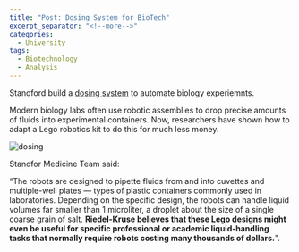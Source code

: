 ```yaml
---
title: "Post: Dosing System for BioTech"
excerpt_separator: "<!--more-->"
categories:
  - University
tags:
  - Biotechnology
  - Analysis
---
```


Standford build a [dosing system](https://spectrum.ieee.org/geek-life/hands-on/build-a-sophisticated-microscope-using-lego-3d-printing-arduinos-and-a-raspberry-pi) to automate biology experiemnts.

Modern biology labs often use robotic assemblies to drop precise amounts of fluids into experimental containers. Now, researchers have shown how to adapt a Lego robotics kit to do this for much less money.

![dosing](https://www.medgadget.com/wp-content/uploads/2017/03/lego-robot.jpg)

Standfor Medicine Team said:

“The robots are designed to pipette fluids from and into cuvettes and multiple-well plates — types of plastic containers commonly used in laboratories. Depending on the specific design, the robots can handle liquid volumes far smaller than 1 microliter, a droplet about the size of a single coarse grain of salt. **Riedel-Kruse believes that these Lego designs might even be useful for specific professional or academic liquid-handling tasks that normally require robots costing many thousands of dollars.**".



